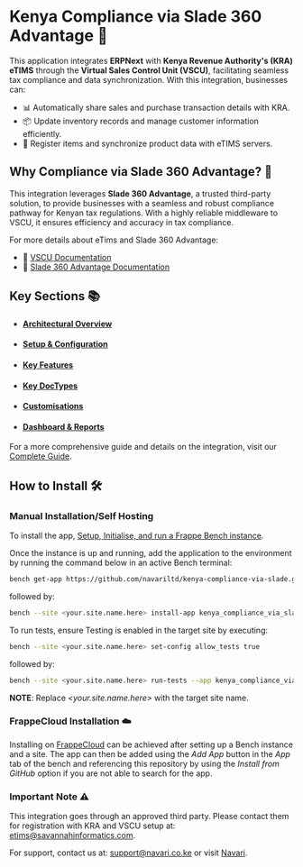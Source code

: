 # Kenya Compliance via Slade 360 Advantage 🚀

This application integrates **ERPNext** with **Kenya Revenue Authority's (KRA) eTIMS** through the **Virtual Sales Control Unit (VSCU)**, facilitating seamless tax compliance and data synchronization. With this integration, businesses can:

- 📊 Automatically share sales and purchase transaction details with KRA.
- 📦 Update inventory records and manage customer information efficiently.
- 🛒 Register items and synchronize product data with eTIMS servers.

## Why Compliance via Slade 360 Advantage? 🤔

This integration leverages **Slade 360 Advantage**, a trusted third-party solution, to provide businesses with a seamless and robust compliance pathway for Kenyan tax regulations. With a highly reliable middleware to VSCU, it ensures efficiency and accuracy in tax compliance.

For more details about eTims and Slade 360 Advantage:

- 📄 [VSCU Documentation](https://www.kra.go.ke/images/publications/VSCU_Specification_Document_v2.0.pdf)
- 📘 [Slade 360 Advantage Documentation](https://developers.slade360.com/docs/getting-started)

## Key Sections 📚

- #### [Architectural Overview](kenya_compliance_via_slade/docs/architecture.md)

- #### [Setup & Configuration](kenya_compliance_via_slade/docs/setup_configuration.md)

- #### [Key Features](kenya_compliance_via_slade/docs/features.md)

- #### [Key DocTypes](kenya_compliance_via_slade/docs/doctypes.md)

- #### [Customisations](kenya_compliance_via_slade/docs/customisations.md)

- #### [Dashboard & Reports](kenya_compliance_via_slade/docs/dashboard_reports.md)

For a more comprehensive guide and details on the integration, visit our [Complete Guide](https://github.com/navariltd/kenya-compliance-via-slade/wiki).

## How to Install 🛠️

### Manual Installation/Self Hosting

To install the app, [Setup, Initialise, and run a Frappe Bench instance](https://frappeframework.com/docs/user/en/installation).

Once the instance is up and running, add the application to the environment by running the command below in an active Bench terminal:

```sh
bench get-app https://github.com/navariltd/kenya-compliance-via-slade.git
```

followed by:

```sh
bench --site <your.site.name.here> install-app kenya_compliance_via_slade
```

To run tests, ensure Testing is enabled in the target site by executing:

```sh
bench --site <your.site.name.here> set-config allow_tests true
```

followed by:

```sh
bench --site <your.site.name.here> run-tests --app kenya_compliance_via_slade
```

**NOTE**: Replace _<your.site.name.here>_ with the target site name.

### FrappeCloud Installation ☁️

Installing on [FrappeCloud](https://frappecloud.com/docs/introduction) can be achieved after setting up a Bench instance and a site. The app can then be added using the _Add App_ button in the _App_ tab of the bench and referencing this repository by using the _Install from GitHub_ option if you are not able to search for the app.

### Important Note ⚠️

This integration goes through an approved third party. Please contact them for registration with KRA and VSCU setup at: [etims@savannahinformatics.com](mailto:etims@savannahinformatics.com).

For support, contact us at: [support@navari.co.ke](mailto:support@navari.co.ke) or visit [Navari](https://navari.co.ke/).
